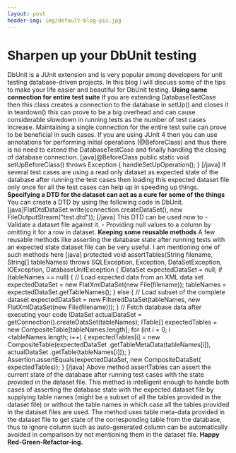 ```yaml
---
layout: post
header-img: img/default-blog-pic.jpg
---
```


# Sharpen up your DbUnit testing

DbUnit is a JUnit extension and is very popular among developers for unit testing database-driven projects. In this blog I will discuss some of the tips to make your life easier and beautiful for DbUnit testing.  **Using same connection for entire test suite** If you are extending DatabaseTestCase then this class creates a connection to the database in setUp() and closes it in teardown() this can prove to be a big overhead and can cause considerable slowdown in running tests as the number of test cases increase. Maintaining a single connection for the entire test suite can prove to be beneficial in such cases. If you are using JUnit 4 then you can use annotations for performing initial operations (@BeforeClass) and thus there is no need to extend the DatabaseTestCase and finally handling the closing of database connection. [java]@BeforeClass public static void setUpBeforeClass() throws Exception { handleSetUpOperation(); } [/java] If several test cases are using a read only dataset as expected state of the database after running the test cases then loading this expected dataset file only once for all the test cases can help up in speeding up things. **Specifying a DTD for the dataset can act as a cure for some of the things** You can create a DTD by using the following code in DbUnit. [java]FlatDtdDataSet.write(connection.createDataSet(), new FileOutputStream("test.dtd")); [/java] This DTD can be used now to \- Validate a dataset file against it. \- Providing null values to a column by omitting it for a row in dataset. **Keeping some reusable methods** A few reusable methods like asserting the database state after running tests with an expected state dataset file can be very useful. I am mentioning one of such methods here [java] protected void assertTables(String filename, String[] tableNames) throws SQLException, Exception, DataSetException, IOException, DatabaseUnitException { IDataSet expectedDataSet = null; if (tableNames == null) { // Load expected data from an XML data set expectedDataSet = new FlatXmlDataSet(new File(filename)); tableNames = expectedDataSet.getTableNames(); } else { // Load subset of the complete dataset expectedDataSet = new FilteredDataSet(tableNames, new FlatXmlDataSet(new File(filename))); } // Fetch database data after executing your code IDataSet actualDataSet = getConnection().createDataSet(tableNames); ITable[] expectedTables = new CompositeTable[tableNames.length]; for (int i = 0; i <tableNames.length; i++) { expectedTables[i] = new CompositeTable(expectedDataSet .getTableMetaData(tableNames[i]), actualDataSet .getTable(tableNames[i])); } Assertion.assertEquals(expectedDataSet, new CompositeDataSet( expectedTables)); } [/java] Above method assertTables can assert the current state of the database after running test cases with the state provided in the dataset file. This method is intelligent enough to handle both cases of asserting the database state with the expected dataset file by supplying table names (might be a subset of all the tables provided in the dataset file) or without the table names in which case all the tables provided in the dataset files are used. The method uses table meta-data provided in the dataset file to get state of the corresponding table from the database, thus to ignore column such as auto-generated column can be automatically avoided in comparison by not mentioning them in the dataset file. **Happy Red-Green-Refactor-ing.**